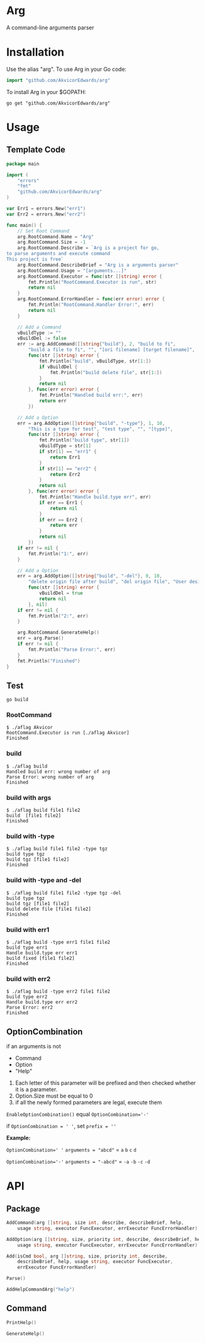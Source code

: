 # Arg

A command-line arguments parser

# Installation

Use the alias "arg". To use Arg in your Go code:

```go
import "github.com/AkvicorEdwards/arg"
```

To install Arg in your $GOPATH:

```shell script
go get "github.com/AkvicorEdwards/arg"
```

# Usage

## Template Code

```go
package main

import (
	"errors"
	"fmt"
	"github.com/AkvicorEdwards/arg"
)

var Err1 = errors.New("err1")
var Err2 = errors.New("err2")

func main() {
	// Set Root Command
	arg.RootCommand.Name = "Arg"
	arg.RootCommand.Size = -1
	arg.RootCommand.Describe = `Arg is a project for go,
to parse arguments and execute command
This project is free`
	arg.RootCommand.DescribeBrief = "Arg is a arguments parser"
	arg.RootCommand.Usage = "[arguments...]"
	arg.RootCommand.Executor = func(str []string) error {
		fmt.Println("RootCommand.Executor is run", str)
		return nil
	}
	arg.RootCommand.ErrorHandler = func(err error) error {
		fmt.Println("RootCommand.Handler Error:", err)
		return nil
	}

	// Add a Command
	vBuildType := ""
	vBuildDel := false
	err := arg.AddCommand([]string{"build"}, 2, "build to fi",
		"build a file to fi", "", "[ori filename] [target filename]",
		func(str []string) error {
			fmt.Println("build", vBuildType, str[1:])
			if vBuildDel {
				fmt.Println("build delete file", str[1:])
			}
			return nil
		}, func(err error) error {
			fmt.Println("Handled build err:", err)
			return err
		})

	// Add a Option
	err = arg.AddOption([]string{"build", "-type"}, 1, 10,
		"This is a type for test", "test type", "", "[type]",
		func(str []string) error {
			fmt.Println("build type", str[1])
			vBuildType = str[1]
			if str[1] == "err1" {
				return Err1
			}
			if str[1] == "err2" {
				return Err2
			}
			return nil
		}, func(err error) error {
			fmt.Println("Handle build.type err", err)
			if err == Err1 {
				return nil
			}
			if err == Err2 {
				return err
			}
			return nil
		})
	if err != nil {
		fmt.Println("1:", err)
	}

	// Add a Option
	err = arg.AddOption([]string{"build", "-del"}, 0, 10,
		"delete origin file after build", "del origin file", "User design help", "",
		func(str []string) error {
			vBuildDel = true
			return nil
		}, nil)
	if err != nil {
		fmt.Println("2:", err)
	}

	arg.RootCommand.GenerateHelp()
	err = arg.Parse()
	if err != nil {
		fmt.Println("Parse Error:", err)
	}
	fmt.Println("Finished")
}
```

## Test

```shell script
go build
```

### RootCommand

```
$ ./aflag Akvicor
RootCommand.Executor is run [./aflag Akvicor]
Finished
```

### build

```
$ ./aflag build            
Handled build err: wrong number of arg
Parse Error: wrong number of arg
Finished
```

### build with args

```
$ ./aflag build file1 file2               
build  [file1 file2]
Finished
```

### build with -type

```
$ ./aflag build file1 file2 -type tgz     
build type tgz
build tgz [file1 file2]
Finished
```

### build with -type and -del

```
$ ./aflag build file1 file2 -type tgz -del
build type tgz
build tgz [file1 file2]
build delete file [file1 file2]
Finished
```

### build with err1

```
$ ./aflag build -type err1 file1 file2
build type err1
Handle build.type err err1
build fixed [file1 file2]
Finished
```

### build with err2

```
$ ./aflag build -type err2 file1 file2
build type err2
Handle build.type err err2
Parse Error: err2
Finished
```

## OptionCombination

if an arguments is not

- Command
- Option
- "Help"

1. Each letter of this parameter will be prefixed and then
checked whether it is a parameter.
2. Option.Size must be equal to 0
3. if all the newly formed parameters are legal, execute them

`EnableOptionCombination()` equal `OptionCombination='-'`

if `OptionCombination = ' '`, set `prefix = ''`

**Example:**

`OptionCombination=' '` `arguments = "abcd"` = `a` `b` `c` `d`

`OptionCombination='-'` `arguments = "-abcd"` = `-a` `-b` `-c` `-d`

# API

## Package

```go
AddCommand(arg []string, size int, describe, describeBrief, help, 
	usage string, executor FuncExecutor, errExecutor FuncErrorHandler)
```

```go
AddOption(arg []string, size, priority int, describe, describeBrief, help,
	usage string, executor FuncExecutor, errExecutor FuncErrorHandler) 
```

```go
Add(isCmd bool, arg []string, size, priority int, describe, 
	describeBrief, help, usage string, executor FuncExecutor, 
	errExecutor FuncErrorHandler) 
```

```go
Parse()
```
```go
AddHelpCommandArg("help")
```

## Command

```go
PrintHelp()
```

```go
GenerateHelp()
```
